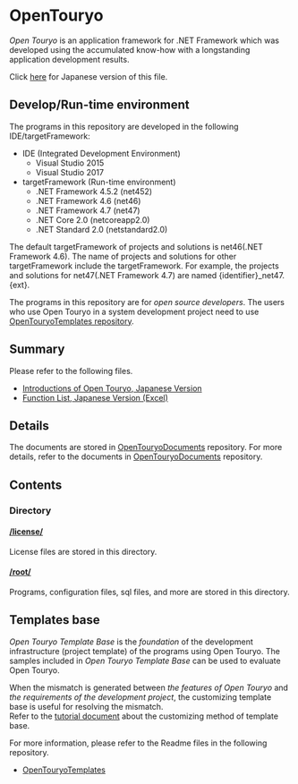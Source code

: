# OpenTouryo
*Open Touryo* is an application framework for .NET Framework which was developed using the accumulated know-how with a longstanding application development results.

Click [here](Readme.ja.md) for Japanese version of this file.

## Develop/Run-time environment
The programs in this repository are developed in the following IDE/targetFramework:

- IDE (Integrated Development Environment)
  - Visual Studio 2015
  - Visual Studio 2017
- targetFramework (Run-time environment)
  - .NET Framework 4.5.2 (net452)
  - .NET Framework 4.6 (net46)
  - .NET Framework 4.7 (net47)
  - .NET Core 2.0 (netcoreapp2.0)
  - .NET Standard 2.0 (netstandard2.0)

The default targetFramework of projects and solutions is net46(.NET Framework 4.6).
The name of projects and solutions for other targetFramework include the targetFramework.
For example, the projects and solutions for net47(.NET Framework 4.7) are named {identifier}_net47.{ext}.

The programs in this repository are for *open source developers*.
The users who use Open Touryo in a system development project need to use [OpenTouryoTemplates repository](https://github.com/OpenTouryoProject/OpenTouryoTemplates).

## Summary
Please refer to the following files.
 - [Introductions of Open Touryo, Japanese Version](https://github.com/OpenTouryoProject/OpenTouryoDocuments/blob/master/documents/0_Introduction/ja-JP/Introduction.md)
 - [Function List, Japanese Version (Excel)](https://github.com/OpenTouryoProject/OpenTouryoDocuments/blob/master/documents/0_Introduction/ja-JP/Functional_list.xlsx)

## Details
The documents are stored in [OpenTouryoDocuments](https://github.com/OpenTouryoProject/OpenTouryoDocuments) repository.
For more details, refer to the documents in [OpenTouryoDocuments](https://github.com/OpenTouryoProject/OpenTouryoDocuments) repository.

## Contents

### Directory

#### [/license/](https://github.com/OpenTouryoProject/OpenTouryo/tree/master/license)
License files are stored in this directory.

#### [/root/](https://github.com/OpenTouryoProject/OpenTouryo/tree/master/root)
Programs, configuration files, sql files, and more are stored in this directory.

## Templates base
*Open Touryo Template Base* is the *foundation* of the development infrastructure (project template) of the programs using Open Touryo.
The samples included in *Open Touryo Template Base* can be used to evaluate Open Touryo. 

When the mismatch is generated between *the features of Open Touryo* and *the requirements of the development project*, the customizing template base is useful for resolving the mismatch.  
Refer to the [tutorial document](https://github.com/OpenTouryoProject/OpenTouryoDocuments/blob/master/documents/2_Tutorial/ja-JP/Tutorial_Template_development.doc) about the customizing method of template base.

For more information, please refer to the Readme files in the following repository.
 - [OpenTouryoTemplates](https://github.com/OpenTouryoProject/OpenTouryoTemplates)
